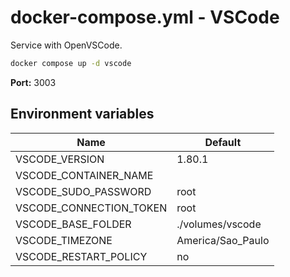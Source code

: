 # docker-compose.yml - VSCode

Service with OpenVSCode.

```bash
docker compose up -d vscode
```

**Port:** 3003

## Environment variables

| **Name**                | **Default**       |
| ----------------------- | ----------------- |
| VSCODE_VERSION          | 1.80.1            |
| VSCODE_CONTAINER_NAME   |                   |
| VSCODE_SUDO_PASSWORD    | root              |
| VSCODE_CONNECTION_TOKEN | root              |
| VSCODE_BASE_FOLDER      | ./volumes/vscode  |
| VSCODE_TIMEZONE         | America/Sao_Paulo |
| VSCODE_RESTART_POLICY   | no                |
